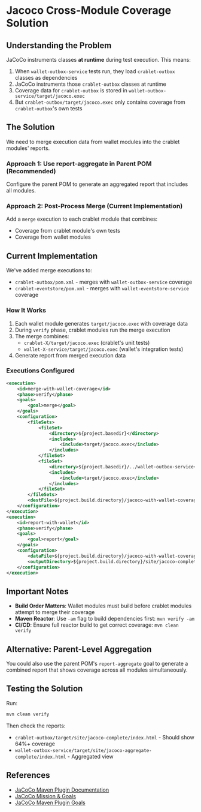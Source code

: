# Jacoco Cross-Module Coverage Solution

## Understanding the Problem

JaCoCo instruments classes **at runtime** during test execution. This means:
1. When `wallet-outbox-service` tests run, they load `crablet-outbox` classes as dependencies
2. JaCoCo instruments those `crablet-outbox` classes at runtime
3. Coverage data for `crablet-outbox` is stored in `wallet-outbox-service/target/jacoco.exec`
4. But `crablet-outbox/target/jacoco.exec` only contains coverage from `crablet-outbox`'s own tests

## The Solution

We need to merge execution data from wallet modules into the crablet modules' reports.

### Approach 1: Use report-aggregate in Parent POM (Recommended)

Configure the parent POM to generate an aggregated report that includes all modules.

### Approach 2: Post-Process Merge (Current Implementation)

Add a `merge` execution to each crablet module that combines:
- Coverage from crablet module's own tests
- Coverage from wallet modules

## Current Implementation

We've added merge executions to:
- `crablet-outbox/pom.xml` - merges with `wallet-outbox-service` coverage
- `crablet-eventstore/pom.xml` - merges with `wallet-eventstore-service` coverage

### How It Works

1. Each wallet module generates `target/jacoco.exec` with coverage data
2. During `verify` phase, crablet modules run the merge execution
3. The merge combines:
   - `crablet-X/target/jacoco.exec` (crablet's unit tests)
   - `wallet-X-service/target/jacoco.exec` (wallet's integration tests)
4. Generate report from merged execution data

### Executions Configured

```xml
<execution>
    <id>merge-with-wallet-coverage</id>
    <phase>verify</phase>
    <goals>
        <goal>merge</goal>
    </goals>
    <configuration>
        <fileSets>
            <fileSet>
                <directory>${project.basedir}</directory>
                <includes>
                    <include>target/jacoco.exec</include>
                </includes>
            </fileSet>
            <fileSet>
                <directory>${project.basedir}/../wallet-outbox-service</directory>
                <includes>
                    <include>target/jacoco.exec</include>
                </includes>
            </fileSet>
        </fileSets>
        <destFile>${project.build.directory}/jacoco-with-wallet-coverage.exec</destFile>
    </configuration>
</execution>
<execution>
    <id>report-with-wallet</id>
    <phase>verify</phase>
    <goals>
        <goal>report</goal>
    </goals>
    <configuration>
        <dataFile>${project.build.directory}/jacoco-with-wallet-coverage.exec</dataFile>
        <outputDirectory>${project.build.directory}/site/jacoco-complete</outputDirectory>
    </configuration>
</execution>
```

## Important Notes

- **Build Order Matters**: Wallet modules must build before crablet modules attempt to merge their coverage
- **Maven Reactor**: Use `-am` flag to build dependencies first: `mvn verify -am`
- **CI/CD**: Ensure full reactor build to get correct coverage: `mvn clean verify`

## Alternative: Parent-Level Aggregation

You could also use the parent POM's `report-aggregate` goal to generate a combined report that shows coverage across all modules simultaneously.

## Testing the Solution

Run:
```bash
mvn clean verify
```

Then check the reports:
- `crablet-outbox/target/site/jacoco-complete/index.html` - Should show 64%+ coverage
- `wallet-outbox-service/target/site/jacoco-aggregate-complete/index.html` - Aggregated view

## References

- [JaCoCo Maven Plugin Documentation](https://www.eclemma.org/jacoco/trunk/doc/maven.html)
- [JaCoCo Mission & Goals](https://www.jacoco.org/jacoco/trunk/doc/mission.html)
- [JaCoCo Maven Plugin Goals](https://www.jacoco.org/jacoco/trunk/doc/maven.html#usage)

